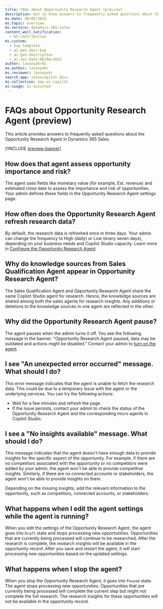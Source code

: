 ```yaml
---
title: FAQs about Opportunity Research Agent (preview)
description: Get to know answers to frequently asked questions about the Opportunity Research Agent in Dynamics 365 Sales.
ms.date: 08/05/2025
ms.topic: overview
ms.service: dynamics-365-sales
content_well_notification:
  - AI-contribution
ms.custom:
  - bap-template
  - ai-gen-docs-bap
  - ai-gen-description
  - ai-seo-date:08/04/2025
author: lavanyakr01
ms.author: lavanyakr
ms.reviewer: lavanyakr
search.app: salescopilot-docs
ms.collection: bap-ai-copilot
ai-usage: ai-assisted
---
```


# FAQs about Opportunity Research Agent (preview)

This article provides answers to frequently asked questions about the Opportunity Research Agent in Dynamics 365 Sales. 

[!INCLUDE [preview-banner](~/../shared-content/shared/preview-includes/preview-note-d365.md)]

## How does that agent assess opportunity importance and risk?

The agent uses fields like monetary value (for example, Est. revenue) and estimated close date to assess the importance and risk of opportunities. Your admin defines these fields in the Opportunity Research Agent settings page.

## How often does the Opportunity Research Agent refresh research data?

By default, the research data is refreshed once in three days. Your admin can change the frequency to High (daily) or Low (every seven days), depending on your business needs and Copilot Studio capacity. Learn more in [Configure the Opportunity Research Agent](configure-opportunity-research-agent.md).

<a name="shared-knowledge-sources"></a>
## Why do knowledge sources from Sales Qualification Agent appear in Opportunity Research Agent?

The Sales Qualification Agent and Opportunity Research Agent share the same Copilot Studio agent for research. Hence, the knowledge sources are shared among both the sales agents for research insights. Any additions or deletions to the knowledge sources in one agent are reflected in the other.

<a name="agent-paused"></a>
## Why did the Opportunity Research Agent pause?

The agent pauses when the admin turns it off. You see the following message in the banner: "Opportunity Research Agent paused, data may be outdated and actions might be disabled." Contact your admin to [turn on the agent](configure-opportunity-research-agent.md#step-5-start-or-stop-the-agent). 

<a name="unexpected-error"></a>
## I see "An unexpected error occurred" message. What should I do?

This error message indicates that the agent is unable to fetch the research data. This could be due to a temporary issue with the agent or the underlying services. You can try the following actions:

- Wait for a few minutes and refresh the page.
- If the issue persists, contact your admin to check the status of the Opportunity Research Agent and the corresponding micro agents in Copilot Studio. 


<a name="no-insights-available"></a>
## I see a "No insights available" message. What should I do?

This message indicates that the agent doesn't have enough data to provide insights for the specific aspect of the opportunity. For example, if there are no competitors associated with the opportunity or no competitors were added by your admin, the agent won't be able to provide competitive insights. Similarly, if there are no connected accounts or stakeholders, the agent won't be able to provide insights on them. 

Depending on the missing insights, add the relevant information to the opportunity, such as competitors, connected accounts, or stakeholders.


## What happens when I edit the agent settings while the agent is running?

When you edit the settings of the Opportunity Research Agent, the agent goes into `Draft` state and stops processing new opportunities. Opportunities that are currently being processed will continue to be researched. After the research is complete, the research insights will be available in the opportunity record. After you save and restart the agent, it will start processing new opportunities based on the updated settings.

## What happens when I stop the agent?

When you stop the Opportunity Research Agent, it goes into `Paused` state. The agent stops processing new opportunities. Opportunities that are currently being processed will complete the current step but might not complete the full research. The research insights for these opportunities will not be available in the opportunity record.
